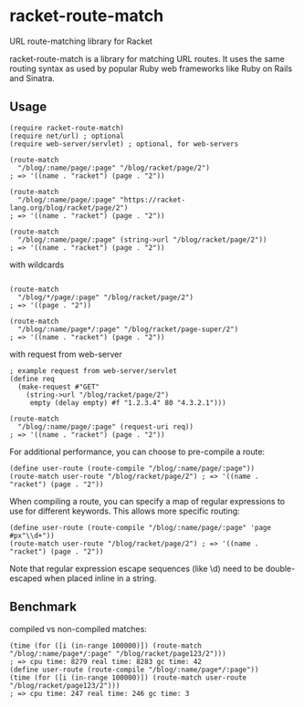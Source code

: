 # racket-route-match
URL route-matching library for Racket 

racket-route-match is a library for matching URL routes. It uses the same routing syntax as used by popular Ruby web frameworks like Ruby on Rails and Sinatra.

## Usage
```racket
(require racket-route-match)
(require net/url) ; optional
(require web-server/servlet) ; optional, for web-servers

(route-match 
  "/blog/:name/page/:page" "/blog/racket/page/2") 
; => '((name . "racket") (page . "2"))

(route-match 
  "/blog/:name/page/:page" "https://racket-lang.org/blog/racket/page/2") 
; => '((name . "racket") (page . "2"))

(route-match 
  "/blog/:name/page/:page" (string->url "/blog/racket/page/2")) 
; => '((name . "racket") (page . "2"))
```
with wildcards
```racket

(route-match 
  "/blog/*/page/:page" "/blog/racket/page/2")
; => '((page . "2"))

(route-match 
  "/blog/:name/page*/:page" "/blog/racket/page-super/2")
; => '((name . "racket") (page . "2"))
```

with request from web-server
```racket
; example request from web-server/servlet
(define req 
  (make-request #"GET" 
    (string->url "/blog/racket/page/2") 
     empty (delay empty) #f "1.2.3.4" 80 "4.3.2.1"))) 

(route-match 
  "/blog/:name/page/:page" (request-uri req)) 
; => '((name . "racket") (page . "2"))

```

 For additional performance, you can choose to pre-compile a route:
```racket
(define user-route (route-compile "/blog/:name/page/:page"))
(route-match user-route "/blog/racket/page/2") ; => '((name . "racket") (page . "2"))
```

When compiling a route, you can specify a map of regular expressions to use for different keywords. This allows more specific routing:
```racket
(define user-route (route-compile "/blog/:name/page/:page" 'page #px"\\d+"))
(route-match user-route "/blog/racket/page/2") ; => '((name . "racket") (page . "2"))
```
Note that regular expression escape sequences (like \d) need to be double-escaped when placed inline in a string.

## Benchmark 
compiled vs non-compiled matches:

```racket
(time (for ([i (in-range 100000)]) (route-match "/blog/:name/page*/:page" "/blog/racket/page123/2")))
; => cpu time: 8279 real time: 8283 gc time: 42
(define user-route (route-compile "/blog/:name/page*/:page"))
(time (for ([i (in-range 100000)]) (route-match user-route "/blog/racket/page123/2")))
; => cpu time: 247 real time: 246 gc time: 3
``` 

